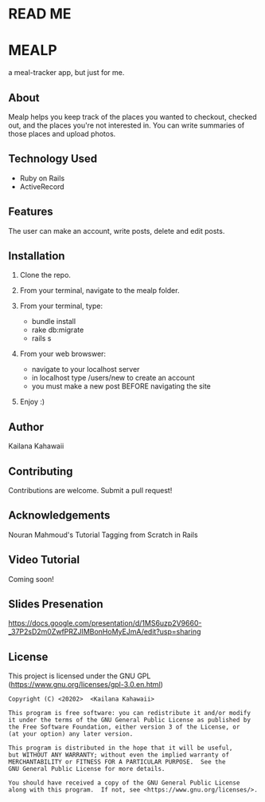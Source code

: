 # READ ME


# MEALP
a meal-tracker app, but just for me.  

## About
Mealp helps you keep track of the places you wanted to checkout, checked out, and the places you're not interested in. You can write summaries of those places and upload photos. 

## Technology Used 

- Ruby on Rails
- ActiveRecord

## Features

The user can make an account, write posts, delete and edit posts.

## Installation 

1) Clone the repo. 
2) From your terminal, navigate to the mealp folder.  
3) From your terminal, type:
    - bundle install 
    - rake db:migrate
    - rails s 
4) From your web browswer:
    - navigate to your localhost server
    - in localhost type /users/new to create an account
    - you must make a new post BEFORE navigating the site

5) Enjoy :)

## Author
Kailana Kahawaii 


## Contributing 
Contributions are welcome. Submit a pull request!

## Acknowledgements

Nouran Mahmoud's Tutorial Tagging from Scratch in Rails


## Video Tutorial 
Coming soon!

## Slides Presenation 
https://docs.google.com/presentation/d/1MS6uzp2V9660-_37P2sD2m0ZwfPRZJIMBonHoMyEJmA/edit?usp=sharing
## License 
This project is licensed under the GNU GPL (https://www.gnu.org/licenses/gpl-3.0.en.html)

    Copyright (C) <20202>  <Kailana Kahawaii>

    This program is free software: you can redistribute it and/or modify
    it under the terms of the GNU General Public License as published by
    the Free Software Foundation, either version 3 of the License, or
    (at your option) any later version.

    This program is distributed in the hope that it will be useful,
    but WITHOUT ANY WARRANTY; without even the implied warranty of
    MERCHANTABILITY or FITNESS FOR A PARTICULAR PURPOSE.  See the
    GNU General Public License for more details.

    You should have received a copy of the GNU General Public License
    along with this program.  If not, see <https://www.gnu.org/licenses/>.


